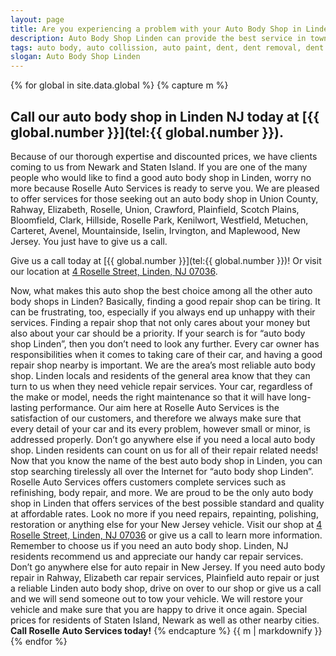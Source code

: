 ```yaml
---
layout: page
title: Are you experiencing a problem with your Auto Body Shop in Linden? Call our repair shop located in NJ.
description: Auto Body Shop Linden can provide the best service in town, Call Auto Body Shop Linden, NJ today for your Auto Body Shop Linden needs.
tags: auto body, auto collission, auto paint, dent, dent removal, dent repair, frame, frame straightening, linden, new jersey, nj, painting, paintless dent removal, removal, Repair, shop
slogan: Auto Body Shop Linden
---
```



{% for global in site.data.global %}
{% capture m %}
## Call our auto body shop in Linden NJ today at [{{ global.number }}](tel:{{ global.number }}).
Because of our thorough expertise and discounted prices, we have clients coming to us from Newark and Staten Island. If you are one of the many people who would like to find a good auto body shop in Linden, worry no more because Roselle Auto Services is ready to serve you. We are pleased to offer services for those seeking out an auto body shop in Union County, Rahway, Elizabeth, Roselle, Union, Crawford, Plainfield, Scotch Plains, Bloomfield, Clark, Hillside, Roselle Park, Kenilwort, Westfield, Metuchen, Carteret, Avenel, Mountainside, Iselin, Irvington, and Maplewood, New Jersey. You just have to give us a call.


Give us a call today at [{{ global.number }}](tel:{{ global.number }})! Or visit our location at [4 Roselle Street, Linden, NJ 07036](https://www.google.com/maps/place/Roselle+Auto+Services+Inc+-+Linden,+NJ/@40.635433,-74.246247,17z/data=!4m7!1m4!3m3!1s0x89c3b2e1928866e5:0xe440b805db07d78e!2sRoselle+Auto+Services+Inc+-+Linden,+NJ!3b1!3m1!1s0x89c3b2e1928866e5:0xe440b805db07d78e).


Now, what makes this auto shop the best choice among all the other auto body shops in Linden? Basically, finding a good repair shop can be tiring. It can be frustrating, too, especially if you always end up unhappy with their services. Finding a repair shop that not only cares about your money but also about your car should be a priority. If your search is for “auto body shop Linden”, then you don’t need to look any further. Every car owner has responsibilities when it comes to taking care of their car, and having a good repair shop nearby is important. We are the area’s most reliable auto body shop. Linden locals and residents of the general area know that they can turn to us when they need vehicle repair services.
Your car, regardless of the make or model, needs the right maintenance so that it will have long-lasting performance. Our aim here at Roselle Auto Services is the satisfaction of our customers, and therefore we always make sure that every detail of your car and its every problem, however small or minor, is addressed properly. Don’t go anywhere else if you need a local auto body shop. Linden residents can count on us for all of their repair related needs!
Now that you know the name of the best auto body shop in Linden, you can stop searching tirelessly all over the Internet for “auto body shop Linden”. Roselle Auto Services offers customers complete services such as refinishing, body repair, and more. We are proud to be the only auto body shop in Linden that offers services of the best possible standard and quality at affordable rates.
Look no more if you need repairs, repainting, polishing, restoration or anything else for your New Jersey vehicle. Visit our shop at [4 Roselle Street, Linden, NJ 07036](https://www.google.com/maps/place/Roselle+Auto+Services+Inc+-+Linden,+NJ/@40.635433,-74.246247,17z/data=!4m7!1m4!3m3!1s0x89c3b2e1928866e5:0xe440b805db07d78e!2sRoselle+Auto+Services+Inc+-+Linden,+NJ!3b1!3m1!1s0x89c3b2e1928866e5:0xe440b805db07d78e) or give us a call to learn more information. Remember to choose us if you need an auto body shop. Linden, NJ residents recommend us and appreciate our handy car repair services. Don’t go anywhere else for auto repair in New Jersey. If you need auto body repair in Rahway, Elizabeth car repair services, Plainfield auto repair or just a reliable Linden auto body shop, drive on over to our shop or give us a call and we will send someone out to tow your vehicle. We will restore your vehicle and make sure that you are happy to drive it once again. Special prices for residents of Staten Island, Newark as well as other nearby cities.
**Call Roselle Auto Services today!**
{% endcapture %}
{{ m | markdownify }}
{% endfor %}
